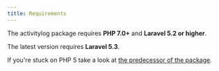 ```yaml
---
title: Requirements
---
```


The activitylog package requires **PHP 7.0+** and **Laravel 5.2 or higher**. 

The latest version requires **Laravel 5.3**.

If you're stuck on PHP 5 take a look at [the predecessor of the package](https://github.com/spatie/activitylog).

